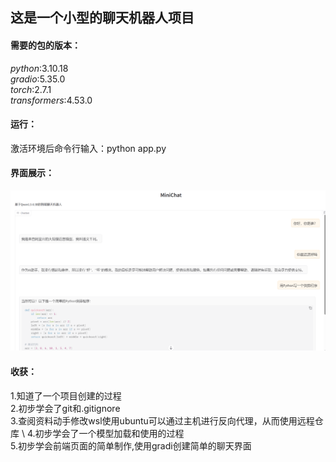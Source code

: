## 这是一个小型的聊天机器人项目



#### 需要的包的版本：
*python*:3.10.18 \
*gradio*:5.35.0 \
*torch*:2.7.1 \
*transformers*:4.53.0 

#### 运行：
激活环境后命令行输入：python app.py

#### 界面展示：
![简单的聊天界面](image.png)

#### 收获：
1.知道了一个项目创建的过程 \
2.初步学会了git和.gitignore \
3.查阅资料动手修改wsl使用ubuntu可以通过主机进行反向代理，从而使用远程仓库 \ 
4.初步学会了一个模型加载和使用的过程 \
5.初步学会前端页面的简单制作,使用gradi创建简单的聊天界面



